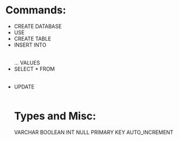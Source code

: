 Commands:
=========
* CREATE DATABASE <database>
* USE <database>
* CREATE TABLE <table>
* INSERT INTO <table> ... VALUES
* SELECT * FROM <table>
* UPDATE <table>

Types and Misc:
===============
VARCHAR
BOOLEAN
INT
NULL
PRIMARY KEY
AUTO\_INCREMENT

